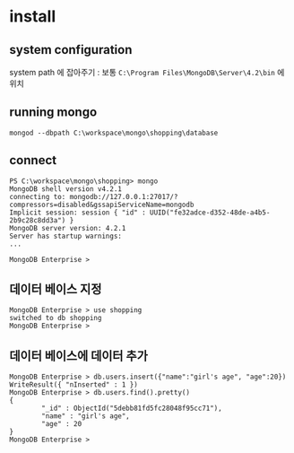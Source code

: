# install

## system configuration

system path 에 잡아주기 : 보통 `C:\Program Files\MongoDB\Server\4.2\bin` 에 위치

## running mongo  
```
mongod --dbpath C:\workspace\mongo\shopping\database
```

## connect

```
PS C:\workspace\mongo\shopping> mongo
MongoDB shell version v4.2.1
connecting to: mongodb://127.0.0.1:27017/?compressors=disabled&gssapiServiceName=mongodb
Implicit session: session { "id" : UUID("fe32adce-d352-48de-a4b5-2b9c28c8dd3a") }
MongoDB server version: 4.2.1
Server has startup warnings:
...

MongoDB Enterprise > 
```

## 데이터 베이스 지정

```
MongoDB Enterprise > use shopping
switched to db shopping
MongoDB Enterprise >
```

## 데이터 베이스에 데이터 추가

```
MongoDB Enterprise > db.users.insert({"name":"girl's age", "age":20})
WriteResult({ "nInserted" : 1 })
MongoDB Enterprise > db.users.find().pretty()
{
        "_id" : ObjectId("5debb81fd5fc28048f95cc71"),
        "name" : "girl's age",
        "age" : 20
}
MongoDB Enterprise >
```

